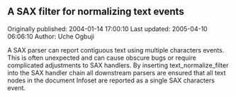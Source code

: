 ## A SAX filter for normalizing text events 
Originally published: 2004-01-14 17:00:10 
Last updated: 2005-04-10 06:06:10 
Author: Uche Ogbuji 
 
A SAX parser can report contiguous text using multiple characters events.  This is often unexpected and can cause obscure bugs or require complicated adjustments to SAX handlers.  By inserting text_normalize_filter into the SAX handler chain all downstream parsers are ensured that all text nodes in the document Infoset are reported as a single SAX characters event.